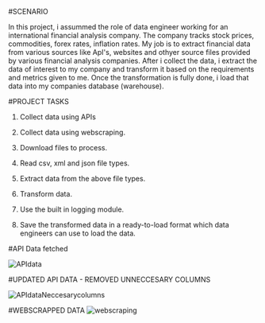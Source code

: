 #SCENARIO

In this project, i assummed the role of data engineer working for an international financial analysis company. The company tracks stock prices, commodities, forex rates, inflation rates. My job is to extract financial data from various sources like ApI's, websites and othyer source files provided by various financial analysis companies. After i collect the data, i extract the data of interest to my company and transform it based on the requirements and metrics given to me.
Once the transformation is fully done, i load that data into my companies database (warehouse).



#PROJECT TASKS

1. Collect data using APIs

2. Collect data using webscraping.

3. Download files to process.    

4. Read csv, xml and json file types.

5. Extract data from the above file types.

6. Transform data.

7. Use the built in logging module.

8. Save the transformed data in a ready-to-load format which data engineers can use to load the data.



#API Data fetched

![APIdata](https://user-images.githubusercontent.com/69304233/178113275-a2602b06-d6d0-4d93-8d27-f7613c8f9553.PNG)




#UPDATED API DATA - REMOVED UNNECCESARY COLUMNS

![APIdataNeccesarycolumns](https://user-images.githubusercontent.com/69304233/178113294-3aade4c8-44fa-4950-a53d-310e92f1e8ea.PNG)








#WEBSCRAPPED DATA
![webscraping](https://user-images.githubusercontent.com/69304233/178113308-c2cf1a1d-1959-49bd-9785-c672536f08fe.PNG)


